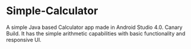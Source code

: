 # Simple-Calculator
A simple Java based Calculator app made in Android Studio 4.0. Canary Build. It has the simple arithmetic capabilities with basic functionality and responsive UI.
